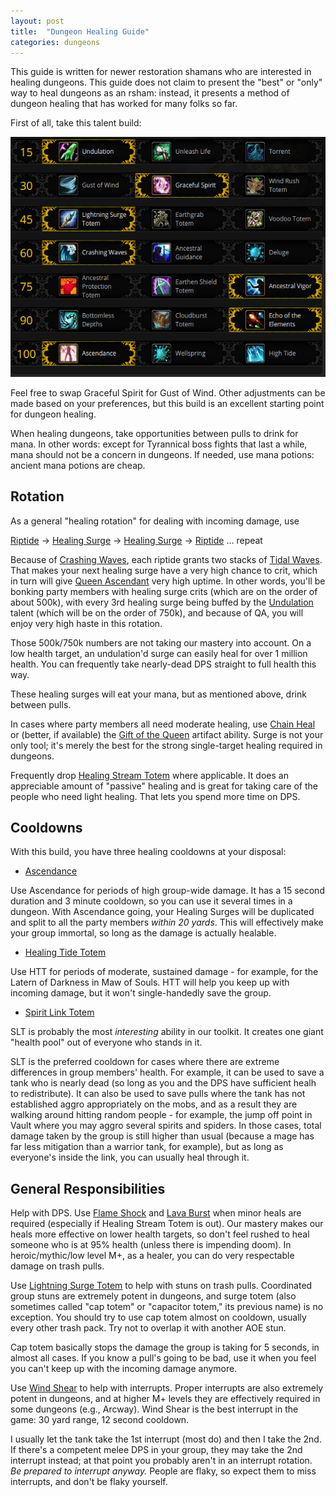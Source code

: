 ```yaml
---
layout: post
title:  "Dungeon Healing Guide"
categories: dungeons
---
```


This guide is written for newer restoration shamans who are interested in healing dungeons. This guide does not claim to
present the "best" or "only" way to heal dungeons as an rsham: instead, it presents a method of dungeon healing that has
worked for many folks so far.

First of all, take this talent build:

![Dungeon talent build](/assets/dungeon-talents.png)

Feel free to swap Graceful Spirit for Gust of Wind. Other adjustments can be made based on your preferences,
but this build is an excellent starting point for dungeon healing.

When healing dungeons, take opportunities between pulls to drink for mana. In other words: except for
Tyrannical boss fights that last a while, mana should not be a concern in dungeons. If needed, use mana potions: 
ancient mana potions are cheap.

## Rotation

As a general "healing rotation" for dealing with incoming damage, use

[Riptide][riptide] &rarr; [Healing Surge][surge] &rarr; [Healing Surge][surge] &rarr; [Riptide][riptide] ... repeat

Because of [Crashing Waves](http://www.wowhead.com/spell=197464/crashing-waves), each riptide grants two stacks
of [Tidal Waves](http://www.wowhead.com/spell=53390/tidal-waves). That makes your next healing surge have a very
high chance to crit, which in turn will give [Queen Ascendant](http://www.wowhead.com/spell=207285/queen-ascendant)
very high uptime. In other words, you'll be bonking party members with healing surge crits (which are on the order
of about 500k), with every 3rd healing surge being buffed by the [Undulation](http://www.wowhead.com/spell=200071/undulation)
talent (which will be on the order of 750k), and because of QA, you will enjoy very high haste in this rotation. 

Those 500k/750k numbers are not taking our mastery into account. On a low health target, an undulation'd surge can
easily heal for over 1 million health. You can frequently take nearly-dead DPS straight to full health this way.

These healing surges will eat your mana, but as mentioned above, drink between pulls.

In cases where party members all need moderate healing, use [Chain Heal][ch] or (better, if available)
the [Gift of the Queen][gotq] artifact ability. Surge is not your only tool; it's merely the best for the 
strong single-target healing required in dungeons.

Frequently drop [Healing Stream Totem](http://www.wowhead.com/spell=5394/healing-stream-totem) where applicable. It does
an appreciable amount of "passive" healing and is great for taking care of the people who need light healing. That lets
you spend more time on DPS.

## Cooldowns

With this build, you have three healing cooldowns at your disposal:

- [Ascendance](http://www.wowhead.com/spell=114052)

Use Ascendance for periods of high group-wide damage. It has a 15 second duration and 3 minute cooldown, so you can use
it several times in a dungeon. With Ascendance going, your Healing Surges will be duplicated and split to all the party
members *within 20 yards*. This will effectively make your group immortal, so long as the damage is actually healable.

- [Healing Tide Totem](http://www.wowhead.com/spell=108280)

Use HTT for periods of moderate, sustained damage - for example, for the Latern of Darkness in Maw of Souls.
HTT will help you keep up with incoming damage, but it won't single-handedly save the group.

- [Spirit Link Totem](http://www.wowhead.com/spell=98008)

SLT is probably the most _interesting_ ability in our toolkit. It creates one giant "health pool" out of
everyone who stands in it.

SLT is the preferred cooldown for cases where there are extreme differences in group members' health. For example,
it can be used to save a tank who is nearly dead (so long as you and the DPS have sufficient healh to redistribute).
It can also be used to save pulls where the tank has not established aggro appropriately on the mobs, and as a result
they are walking around hitting random people - for example, the jump off point in Vault where you may aggro several
spirits and spiders. In those cases, total damage taken by the group is still higher than usual (because a mage has
far less mitigation than a warrior tank, for example), but as long as everyone's inside the link, you can usually
heal through it.

## General Responsibilities

Help with DPS. Use [Flame Shock](http://www.wowhead.com/spell=188389/flame-shock) and
[Lava Burst](http://www.wowhead.com/spell=51505/lava-burst) when minor heals are required (especially if Healing Stream
Totem is out). Our mastery makes our heals more effective on lower health targets, so don't feel rushed to heal someone
who is at 95% health (unless there is impending doom). In heroic/mythic/low level M+, as a healer, you can do very
respectable damage on trash pulls.

Use [Lightning Surge Totem](http://www.wowhead.com/spell=192058) to help with stuns on trash pulls. 
Coordinated group stuns are extremely potent in dungeons, and surge totem (also sometimes called "cap totem"
or "capacitor totem," its previous name) is no exception. You should try to use cap totem almost on cooldown,
usually every other trash pack. Try not to overlap it with another AOE stun. 

Cap totem basically stops the damage the group is taking for 5 seconds, in almost all cases. If you know
a pull's going to be bad, use it when you feel you can't keep up with the incoming damage anymore.

Use [Wind Shear](http://www.wowhead.com/spell=57994) to help with interrupts. Proper interrupts are also
extremely potent in dungeons, and at higher M+ levels they are effectively required in some dungeons
(e.g., Arcway). Wind Shear is the best interrupt in the game: 30 yard range, 12 second cooldown. 

I usually let the tank take the 1st interrupt (most do) and then I take the 2nd. If there's a competent
melee DPS in your group, they may take the 2nd interrupt instead; at that point you probably aren't
in an interrupt rotation. *Be prepared to interrupt anyway.* People are flaky, so expect them to miss
interrupts, and don't be flaky yourself.

[riptide]: http://www.wowhead.com/spell=61295
[surge]: http://www.wowhead.com/spell=8004
[ch]: http://www.wowhead.com/spell=1064
[gotq]: http://www.wowhead.com/spell=207778
